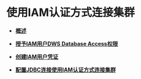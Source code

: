# 使用IAM认证方式连接集群<a name="ZH-CN_TOPIC_0000001098816686"></a>

-   **[概述](概述.md)**  

-   **[授予IAM用户DWS Database Access权限](授予IAM用户DWS-Database-Access权限.md)**  

-   **[创建IAM用户凭证](创建IAM用户凭证.md)**  

-   **[配置JDBC连接使用IAM认证方式连接集群](配置JDBC连接使用IAM认证方式连接集群.md)**  


